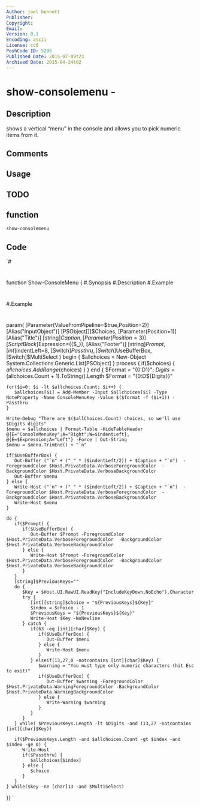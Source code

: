 ```yaml
---
Author: joel bennett
Publisher: 
Copyright: 
Email: 
Version: 0.1
Encoding: ascii
License: cc0
PoshCode ID: 5295
Published Date: 2015-07-09t23
Archived Date: 2015-04-24t02
---
```


# show-consolemenu - 

## Description

shows a vertical “menu” in the console and allows you to pick numeric items from it.

## Comments



## Usage



## TODO



## function

`show-consolemenu`

## Code

`#
 #
 function Show-ConsoleMenu {
 #.Synopsis
 #.Description
 #.Example
 #
 #.Example
 #
 param(
    [Parameter(ValueFromPipeline=$true,Position=2)]
    [Alias("InputObject")]
    [PSObject[]]$Choices,
    [Parameter(Position=1)]
    [Alias("Title")]
    [string]$Caption,
    [Parameter(Position=3)]
    [ScriptBlock]$Expression=({$_}),
    [Alias("Footer")]
    [string]$Prompt,
    [int]$indentLeft=8,
    [Switch]$Passthru,
    [Switch]$UseBufferBox,
    [Switch]$MultiSelect
 )
 begin {
    $allchoices = New-Object System.Collections.Generic.List[PSObject]
 }
 process {
    if($choices) {
       $allchoices.AddRange($choices)
    }
 }
 end {
    $Format = "{0:D1}"; 
    $Digits = ($allchoices.Count + 1).ToString().Length
    $Format = "{0:D${Digits}}" 
    
    for($i=0; $i -lt $allchoices.Count; $i++) {
       $allchoices[$i] = Add-Member -Input $allchoices[$i] -Type NoteProperty -Name ConsoleMenuKey -Value $($format -f ($i+1)) -Passthru
    }
 
    Write-Debug "There are $($allChoices.Count) choices, so we'll use $Digits digits"
    $menu = $allchoices | Format-Table -HideTableHeader @{E="ConsoleMenuKey";A="Right";W=$indentLeft}, @{E=$Expression;A="Left"} -Force | Out-String
    $menu = $menu.TrimEnd() + "`n" 
 
    if($UseBufferBox) {
       Out-Buffer ("`n" + (" " * ($indentLeft/2)) + $Caption + "`n")  -ForegroundColor $Host.PrivateData.VerboseForegroundColor  -BackgroundColor $Host.PrivateData.VerboseBackgroundColor
       Out-Buffer $menu
    } else {
       Write-Host ("`n" + (" " * ($indentLeft/2)) + $Caption + "`n")  -ForegroundColor $Host.PrivateData.VerboseForegroundColor  -BackgroundColor $Host.PrivateData.VerboseBackgroundColor
       Write-Host $menu
    }
    
    do {
       if($Prompt) {
          if($UseBufferBox) {
             Out-Buffer $Prompt -ForegroundColor $Host.PrivateData.VerboseForegroundColor  -BackgroundColor $Host.PrivateData.VerboseBackgroundColor
          } else {
             Write-Host $Prompt -ForegroundColor $Host.PrivateData.VerboseForegroundColor  -BackgroundColor $Host.PrivateData.VerboseBackgroundColor
          }
       }      
       [string]$PreviousKeys=""
       do { 
          $Key = $Host.UI.RawUI.ReadKey("IncludeKeyDown,NoEcho").Character
          try { 
             [int][string]$choice = "${PreviousKeys}${Key}"
             $index = $choice - 1
             $PreviousKeys = "${PreviousKeys}${Key}"
             Write-Host $Key -NoNewline
          } catch { 
             if(63 -eq [int][char]$Key) {
                if($UseBufferBox) {
                   Out-Buffer $menu
                } else {
                   Write-Host $menu
                }
             } elseif(13,27,0 -notcontains [int][char]$Key) {
                $warning = "You must type only numeric characters (hit Esc to exit)"
                if($UseBufferBox) {
                   Out-Buffer $warning -ForegroundColor $Host.PrivateData.WarningForegroundColor -BackgroundColor $Host.PrivateData.WarningBackgroundColor
                } else {
                   Write-Warning $warning
                }
             }
          }
       } while( $PreviousKeys.Length -lt $Digits -and (13,27 -notcontains [int][char]$Key))
 
       if($PreviousKeys.Length -and $allchoices.Count -gt $index -and $index -ge 0) {
          Write-Host
          if($Passthru) { 
             $allchoices[$index] 
          } else { 
             $choice
          }
       }
    } while($key -ne [char]13 -and $MultiSelect)
 }}
`

